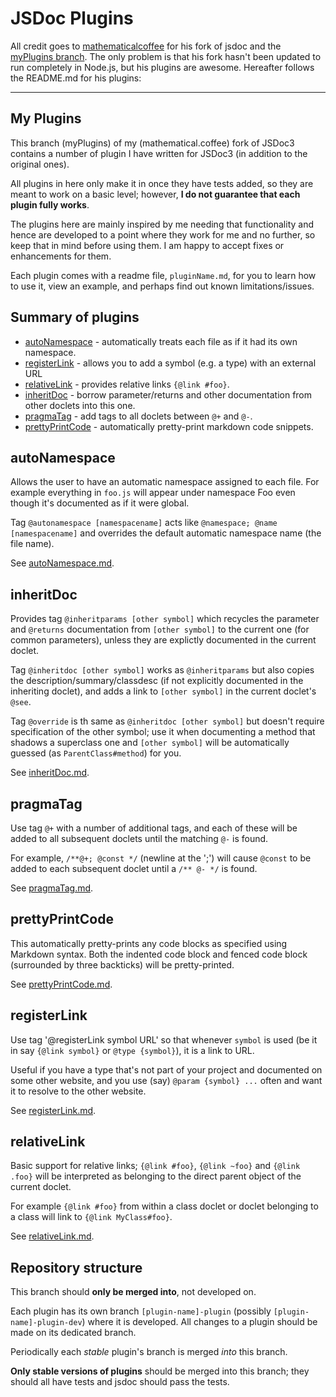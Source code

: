 JSDoc Plugins
=========================

All credit goes to [mathematicalcoffee](https://github.com/mathematicalcoffee) for his fork of jsdoc and the [myPlugins branch](https://github.com/mathematicalcoffee/jsdoc/tree/myPlugins).  The only problem is that his fork hasn't been updated to run completely in Node.js, but his plugins are awesome.  Hereafter follows the README.md for his plugins:

--------------------------

My Plugins
----

This branch (myPlugins) of my (mathematical.coffee) fork of JSDoc3 contains
a number of plugin I have written for JSDoc3 (in addition to the original
ones).

All plugins in here only make it in once they have tests added, so they are
meant to work on a basic level; however, **I do not guarantee that each plugin
fully works**.

The plugins here are mainly inspired by me needing that functionality and hence
are developed to a point where they work for me and no further, so keep that
in mind before using them. I am happy to accept fixes or enhancements for them.

Each plugin comes with a readme file, `pluginName.md`, for you to learn
how to use it, view an example, and perhaps find out known limitations/issues.

Summary of plugins
-----

* [autoNamespace](#autonamespace) - automatically treats each file as if it had its own namespace.
* [registerLink](#registerlink) - allows you to add a symbol (e.g. a type) with an external URL
* [relativeLink](#relativelink) - provides relative links `{@link #foo}`.
* [inheritDoc](#inheritdoc) - borrow parameter/returns and other documentation from other doclets into this one.
* [pragmaTag](#pragmatag) - add tags to all doclets between `@+` and `@-`.
* [prettyPrintCode](#prettyPrintCode) - automatically pretty-print markdown code snippets.

## autoNamespace
Allows the user to have an automatic namespace assigned to each file.
For example everything in `foo.js` will appear under namespace Foo even though
it's documented as if it were global.

Tag `@autonamespace [namespacename]` acts like `@namespace; @name [namespacename]`
and overrides the default automatic namespace name (the file name).

See [autoNamespace.md](https://github.com/storjarn/jsdoc-plugins/blob/master/plugins/autoNamespace.md).

## inheritDoc
Provides tag `@inheritparams [other symbol]` which recycles the parameter and `@returns`
documentation from `[other symbol]` to the current one (for common parameters),
unless they are explictly documented in the current doclet.

Tag `@inheritdoc [other symbol]` works as `@inheritparams` but also copies the
description/summary/classdesc (if not explicitly documented in the inheriting
doclet), and adds a link to `[other symbol]` in the current doclet's `@see`.

Tag `@override` is th same as `@inheritdoc [other symbol]` but doesn't require
specification of the other symbol; use it when documenting a method that
shadows a superclass one and `[other symbol]` will be automatically guessed
(as `ParentClass#method`) for you.

See [inheritDoc.md](https://github.com/storjarn/jsdoc-plugins/blob/master/plugins/inheritDoc.md).

## pragmaTag
Use tag `@+` with a number of additional tags, and each of these will be added
to all subsequent doclets until the matching `@-` is found.

For example, `/**@+; @const */` (newline at the ';')
will cause `@const` to be added to each subsequent doclet until a `/** @- */`
is found.

See [pragmaTag.md](https://github.com/storjarn/jsdoc-plugins/blob/master/plugins/pragmaTag.md).

## prettyPrintCode
This automatically pretty-prints any code blocks as specified using Markdown syntax.
Both the indented code block and fenced code block (surrounded by three backticks) will be pretty-printed.

See [prettyPrintCode.md](https://github.com/storjarn/jsdoc-plugins/blob/master/plugins/prettyPrintCode.md).

## registerLink
Use tag '@registerLink symbol URL' so that whenever `symbol` is used
(be it in say `{@link symbol}` or `@type {symbol}`), it is a link to URL.

Useful if you have a type that's not part of your project and documented on some
other website, and you use (say) `@param {symbol} ...` often and want it to
resolve to the other website.

See [registerLink.md](https://github.com/storjarn/jsdoc-plugins/blob/master/plugins/registerLink.md).

## relativeLink
Basic support for relative links; `{@link #foo}`, `{@link ~foo}` and
`{@link .foo}` will be interpreted as belonging to the direct parent object
of the current doclet.

For example `{@link #foo}` from within a class doclet or doclet belonging to
a class will link to `{@link MyClass#foo}`.

See [relativeLink.md](https://github.com/storjarn/jsdoc-plugins/blob/master/plugins/relativeLinks.md).

Repository structure
-----
This branch should **only be merged into**, not developed on.

Each plugin has its own branch `[plugin-name]-plugin` (possibly
`[plugin-name]-plugin-dev`) where it is developed. All changes to a plugin
should be made on its dedicated branch.

Periodically each *stable* plugin's branch is merged *into* this branch.

**Only stable versions of plugins** should be merged into this branch; they
should all have tests and jsdoc should pass the tests.
